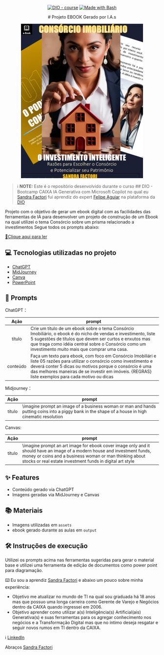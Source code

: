 <p align="center">
<a href="https://dio.me/"><img src="https://img.shields.io/badge/DIO-Course-28DA77?logo=youtube" alt="DIO - course"></a>
<a href="https://www.gnu.org/software/bash/" title="Go to Bash homepage"><img src="https://img.shields.io/badge/Prompt-Project-blue?logo=gnu-bash&amp;logoColor=white" alt="Made with Bash"></a></p>

<p align="center">
# Projeto EBOOK Gerado por I.A.s
<p align="center">
<img 
    src="./assets/covers.png"
    width="400"  
/>
</p>




 > ℹ️ **NOTE:** Este é o repositório desenvolvido durante o curso ## DIO - Bootcamp CAIXA IA Generativa com Microsoft Copilot no qual eu [Sandra Factori](https://github.com/sandra-factori10) fui aprendiz do expert [Felipe Aguiar](https://github.com/felipeAguiarCode) na plataforma da [DIO](https://dio.me) 

Projeto com o objetivo de gerar um ebook digital com as facilidades das ferramentas de IA para desenvolver um projeto de construção de um Ebook na qual utilizei o tema Consórcio sobre um prisma relacionado a investimentos
Segue todos os prompts abaixo:

<a href="https://github.com/felipeAguiarCode/prompts-recipe-to-create-a-ebook/blob/main/output/ebook%20-%20css%20jedi%20output.pdf" title="View PDF now"> 📕Clique aqui para ler</a>

## 💻 Tecnologias utilizadas no projeto

- [ChatGPT](https://chat.openai.com/) 
- [MidJourney](https://www.midjourney.com/app/)
- [Canva](https://www.canva.com/pt_br/gerador-imagem-ia/)
- [PowerPoint](https://www.microsoft.com/en/microsoft-365/powerpoint)

## 🧠 Prompts


ChatGPT：

|   Ação   | prompt                                                                                                                                                                                                                                                                         |
| :------: | ------------------------------------------------------------------------------------------------------------------------------------------------------------------------------------------------------------------------------------------------------------------------------ |
|  título  | Crie um título de um ebook sobre o tema Consórcio Imobiliário, o ebook é do nicho de vendas e investimento, liste 5 sugestões de títulos que devem ser curtos e enxutos mas que traga como idéia central sobre o Consórcio como um investimento muito mais que comprar uma casa. 
| conteúdo | Faça um texto para ebook, com foco em Consórcio Imobiliári e liste 05 razões para utilizar o consórcio como investimento e deverá conter 5 dicas ou motivos  porque o consórcio é uma das melhores maneiras de se investir em imóveis. {REGRAS} liste exemplos para cada motivo ou dicas

Midjourney：

|  Ação  | prompt                                                                                 |
| :----: | -------------------------------------------------------------------------------------- |
| título | \imagine prompt an image of a business woman or man and hands putting coins into a piggy bank in the shape of a house in high cinematic resolution

Canvas:

|  Ação  | prompt                                                                                 |
| :----: | -------------------------------------------------------------------------------------- |
| título |\imagine prompt an art image for ebook cover image only and it should have an image of a modern house and investment funds, money or coins and a business woman or man thinking about stocks or real estate investment funds in digital art style


## ✨ Features

- Conteúdo gerado via ChatGPT
- Imagens geradas via MidJourney e Canvas

## 📚 Materiais

- Imagens utilizadas em `assets`
- ebook gerado durante as aulas em `output`

## 🛠️ Instruções de execução

Utilizei os prompts acima nas ferramentas sugeridas para gerar o material base e utilizei uma ferramenta de edição de documentos como power point para diagramação.

⌨️ Eu sou a aprendiz [Sandra Factori](https://github.com/sandra-factori10) e abaixo um pouco sobre minha experiência:
- Objetivo me atualizar no mundo de TI na qual sou graduada há 18 anos mas que possuo uma longa carreira como Gerente de Varejo e Negócios dentro da CAIXA quando ingressei em 2006.
- Objetivo aprender como utilizar a(s) Inteligência(s) Artificial(ais) Generativa(s) e suas ferramentas para os agregar conhecimento nos negócios e a Transformação Digital mas que no íntimo deseja resgatar e seguir novos rumos em TI dentro da CAIXA. 

ℹ️ <a href="www.linkedin.com/in/sandrafactori10">LinkedIn</a>

Abraços [Sandra Factori](https://github.com/sandra-factori10)

